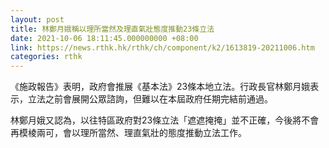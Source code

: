 ```yaml
---
layout: post
title: 林鄭月娥稱以理所當然及理直氣壯態度推動23條立法
date: 2021-10-06 18:11:45.000000000 +08:00
link: https://news.rthk.hk/rthk/ch/component/k2/1613819-20211006.htm
categories: rthk
---
```


《施政報告》表明，政府會推展《基本法》23條本地立法。行政長官林鄭月娥表示，立法之前會展開公眾諮詢，但難以在本屆政府任期完結前通過。

林鄭月娥又認為，以往特區政府對23條立法「遮遮掩掩」並不正確，今後將不會再模棱兩可，會以理所當然、理直氣壯的態度推動立法工作。
